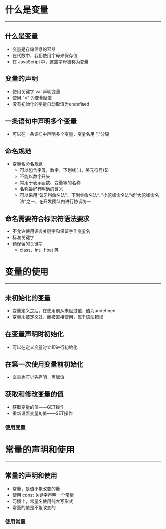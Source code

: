 # 什么是变量

---

## 什么是变量

  * 变量是存储信息的容器
  * 在代数中，我们使用字母来保存值
  * 在 JavaScript 中，这些字母被称为变量
  
## 变量的声明

  * 使用关键字 var 声明变量
  * 使用 “=” 为变量赋值
  * 没有初始化的变量自动取值为undefined
  
## 一条语句中声明多个变量

  * 可以在一条语句中声明多个变量，变量名用 ","分隔
  
## 命名规范

  * 变量名命名规范
    * 可以包含字母，数字，下划线(_)，美元符号($)
    * 不能以数字开头
    * 常用于表示函数、变量等的名称
    * 名称最好有明确的含义
    * 可以采用“匈牙利命名法”、下划线命名法“、”小驼峰命名法“或”大驼峰命名法“之一，在开发团队内进行协调统一

## 命名需要符合标识符语法要求

  * 不允许使用语言关键字和保留字作变量名
  * 标准关键字
  * 预保留的关键字
    * class、int、float 等
  
# 变量的使用

---

## 未初始化的变量

  * 变量定义之后，在使用前从未赋过值，值为undefined
  * 变量未被定义过，而被直接使用，属于语法错误

## 在变量声明时初始化

  * 可以在定义变量时立即进行初始化

## 在第一次使用变量前初始化

  * 变量也可以先声明，再赋值

## 获取和修改变量的值

  * 获取变量的值——GET操作
  * 重新设置变量的值——SET操作
  
### 使用变量  
  
# 常量的声明和使用

---

## 常量的声明和使用

  * 常量，是值不能改变的量
  * 使用 const 关键字声明一个常量
  * 习惯上，常量名使用纯大写形式
  * 常量的值是不能改变的

### 使用常量